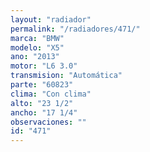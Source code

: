 ```yaml
---
layout: "radiador"
permalink: "/radiadores/471/"
marca: "BMW"
modelo: "X5"
ano: "2013"
motor: "L6 3.0"
transmision: "Automática"
parte: "60823"
clima: "Con clima"
alto: "23 1/2"
ancho: "17 1/4"
observaciones: ""
id: "471"
---
```


